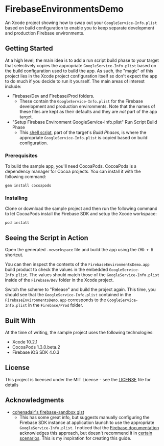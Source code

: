 # FirebaseEnvironmentsDemo

An Xcode project showing how to swap out your `GoogleService-Info.plist` based on build configuration to enable you to keep separate development and production Firebase environments.

## Getting Started

At a high level, the main idea is to add a run script build phase to your target that selectively copies the appropriate `GoogleService-Info.plist` based on the build configuration used to build the app. As such, the "magic" of this project lies in the Xcode project configuration itself so don't expect the app to do much if you decide to run it yourself.
The main areas of interest include:
* Firebase/Dev and Firebase/Prod folders.
    * These contain the `GoogleService-Info.plist` for the Firebase development and production environments. Note that the names of these files are kept as their defaults and they are *not* part of the app target.
* "Setup Firebase Environment GoogleService-Info.plist" Run Script Build Phase
    * This [shell script](https://gist.github.com/tylermilner/f8e9121d62c890cb707bc1810a7d57d9), part of the target's *Build Phases*, is where the appropriate `GoogleService-Info.plist` is copied based on build configuration.

### Prerequisites

To build the sample app, you'll need CocoaPods. CocoaPods is a dependency manager for Cocoa projects. You can install it with the following command:
```
gem install cocoapods
```

### Installing

Clone or download the sample project and then run the following command to let CocoaPods install the Firebase SDK and setup the Xcode workspace:

```
pod install
```

## Seeing the Script in Action

Open the generated `.xcworkspace` file and build the app using the `CMD + B` shortcut.

You can then inspect the contents of the `FirebaseEnvironmentsDemo.app` build product to check the values in the embedded `GoogleService-Info.plist`. The values should match those of the `GoogleService-Info.plist` inside of the `Firebase/Dev` folder in the Xcode project.

Switch the scheme to "Release" and build the project again. This time, you should see that the `GoogleService-Info.plist` contained in the `FirebaseEnvironmentsDemo.app` corresponds to the `GoogleService-Info.plist` in the `Firebase/Prod` folder.

## Built With

At the time of writing, the sample project uses the following technologies:

* Xcode 10.2.1
* CocoaPods 1.3.0.beta.2
* Firebase iOS SDK 4.0.3

## License

This project is licensed under the MIT License - see the [LICENSE](LICENSE) file for details

## Acknowledgments

* [cohenadair's firebase-sandbox gist](https://gist.github.com/cohenadair/3a2aff5084603bfa65824f09cf74206e)
    * This has some great info, but suggests manually configuring the Firebase SDK instance at application launch to use the appropriate `GoogleService-Info.plist`. I noticed that the [Firebase documentation](https://firebase.google.com/docs/configure/#support_multiple_environments_in_your_ios_application) acknowledges this approach, but doesn't recommend it in [certain scenarios](https://firebase.google.com/docs/configure/#reliable-analytics). This is my inspiration for creating this guide.

